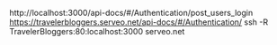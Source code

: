 http://localhost:3000/api-docs/#/Authentication/post_users_login
https://travelerbloggers.serveo.net/api-docs/#/Authentication/
ssh -R TravelerBloggers:80:localhost:3000 serveo.net